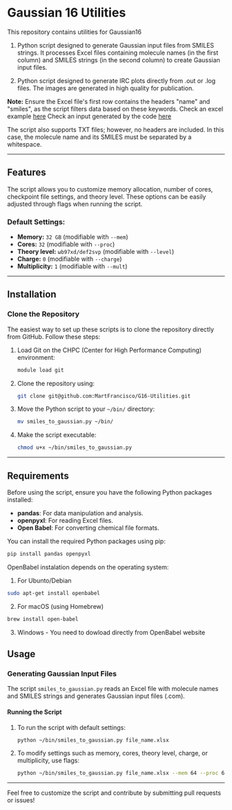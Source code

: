 # Gaussian 16 Utilities

This repository contains utilities for Gaussian16
 
1) Python script designed to generate Gaussian input files from SMILES strings. It processes Excel files containing molecule names (in the first column) and SMILES strings (in the second column) to create Gaussian input files.

2) Python script designed to generate IRC plots directly from .out or .log files. The images are generated in high quality for publication.






 

**Note:** Ensure the Excel file's first row contains the headers "name" and "smiles", as the script filters data based on these keywords.
Check an excel example [here](https://github.com/MartFrancisco/G16-Utilities/blob/main/molecules.xlsx)
Check an input generated by the code [here](https://github.com/MartFrancisco/G16-Utilities/blob/main/Bod.com)

The script also supports TXT files; however, no headers are included. In this case, the molecule name and its SMILES must be separated by a whitespace.

---

## Features

The script allows you to customize memory allocation, number of cores, checkpoint file settings, and theory level. These options can be easily adjusted through flags when running the script.

### Default Settings:
- **Memory:** `32 GB` (modifiable with `--mem`)
- **Cores:** `32` (modifiable with `--proc`)
- **Theory level:** `ωb97xd/def2svp` (modifiable with `--level`)
- **Charge:** `0` (modifiable with `--charge`)
- **Multiplicity:** `1` (modifiable with `--mult`)

---

## Installation

### Clone the Repository

The easiest way to set up these scripts is to clone the repository directly from GitHub. Follow these steps:

1. Load Git on the CHPC (Center for High Performance Computing) environment:
    ```bash
    module load git
    ```

2. Clone the repository using:
    ```bash
    git clone git@github.com:MartFrancisco/G16-Utilities.git
    ```

3. Move the Python script to your `~/bin/` directory:
    ```bash
    mv smiles_to_gaussian.py ~/bin/
    ```

4. Make the script executable:
    ```bash
    chmod u+x ~/bin/smiles_to_gaussian.py
    ```

---

## Requirements

Before using the script, ensure you have the following Python packages installed:

- **pandas**: For data manipulation and analysis.
- **openpyxl**: For reading Excel files.
- **Open Babel**: For converting chemical file formats.

You can install the required Python packages using pip:

```bash
pip install pandas openpyxl
```

OpenBabel instalation depends on the operating system:

1) For Ubunto/Debian
```bash
sudo apt-get install openbabel
```
2) For macOS (using Homebrew)
```bash
brew install open-babel
```
3) Windows - You need to dowload directly from OpenBabel website

## Usage

### Generating Gaussian Input Files

The script `smiles_to_gaussian.py` reads an Excel file with molecule names and SMILES strings and generates Gaussian input files (.com).

#### Running the Script

1. To run the script with default settings:
    ```bash
    python ~/bin/smiles_to_gaussian.py file_name.xlsx
    ```

2. To modify settings such as memory, cores, theory level, charge, or multiplicity, use flags:
    ```bash
    python ~/bin/smiles_to_gaussian.py file_name.xlsx --mem 64 --proc 64 --level "wb97xd/6-31+g(d,p)" --charge 1 --mult 2
    ```

---

Feel free to customize the script and contribute by submitting pull requests or issues!
